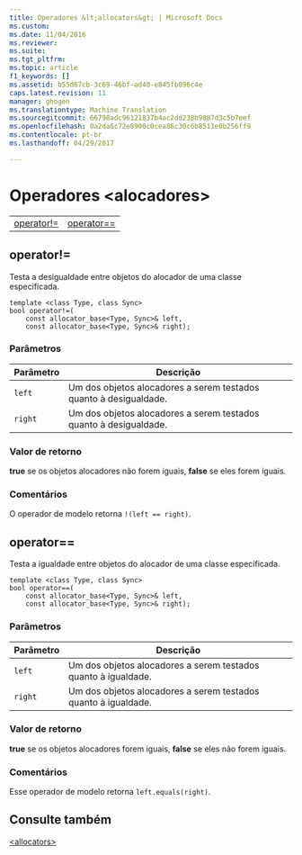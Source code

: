 ```yaml
---
title: Operadores &lt;allocators&gt; | Microsoft Docs
ms.custom: 
ms.date: 11/04/2016
ms.reviewer: 
ms.suite: 
ms.tgt_pltfrm: 
ms.topic: article
f1_keywords: []
ms.assetid: b55d67cb-3c69-46bf-ad40-e845fb096c4e
caps.latest.revision: 11
manager: ghogen
ms.translationtype: Machine Translation
ms.sourcegitcommit: 66798adc96121837b4ac2dd238b9887d3c5b7eef
ms.openlocfilehash: 0a2da6c72e8900c0cea86c30c6b8511e6b256ff9
ms.contentlocale: pt-br
ms.lasthandoff: 04/29/2017

---
```

# <a name="ltallocatorsgt-operators"></a>Operadores &lt;alocadores&gt;
|||  
|-|-|  
|[operator!=](#op_neq)|[operator==](#op_eq_eq)|  
  
##  <a name="op_neq"></a>  operator!=  
 Testa a desigualdade entre objetos do alocador de uma classe especificada.  
  
```
template <class Type, class Sync>  
bool operator!=(
    const allocator_base<Type, Sync>& left,
    const allocator_base<Type, Sync>& right);
```  
  
### <a name="parameters"></a>Parâmetros  
  
|Parâmetro|Descrição|  
|---------------|-----------------|  
|`left`|Um dos objetos alocadores a serem testados quanto à desigualdade.|  
|`right`|Um dos objetos alocadores a serem testados quanto à desigualdade.|  
  
### <a name="return-value"></a>Valor de retorno  
 **true** se os objetos alocadores não forem iguais, **false** se eles forem iguais.  
  
### <a name="remarks"></a>Comentários  
 O operador de modelo retorna `!(left == right)`.  
  
##  <a name="op_eq_eq"></a>  operator==  
 Testa a igualdade entre objetos do alocador de uma classe especificada.  
  
```
template <class Type, class Sync>  
bool operator==(
    const allocator_base<Type, Sync>& left,
    const allocator_base<Type, Sync>& right);
```  
  
### <a name="parameters"></a>Parâmetros  
  
|Parâmetro|Descrição|  
|---------------|-----------------|  
|`left`|Um dos objetos alocadores a serem testados quanto à igualdade.|  
|`right`|Um dos objetos alocadores a serem testados quanto à igualdade.|  
  
### <a name="return-value"></a>Valor de retorno  
 **true** se os objetos alocadores forem iguais, **false** se eles não forem iguais.  
  
### <a name="remarks"></a>Comentários  
 Esse operador de modelo retorna `left.equals(right)`.  
  
## <a name="see-also"></a>Consulte também  
 [\<allocators>](../standard-library/allocators-header.md)




